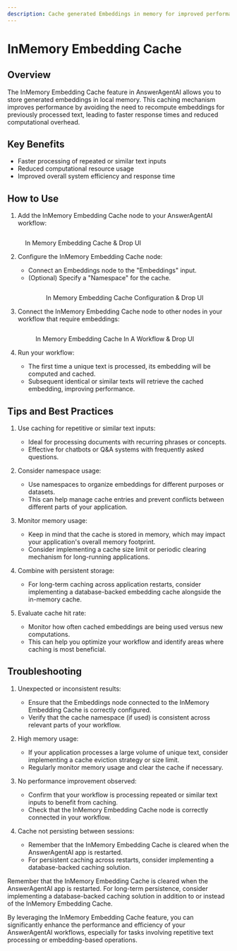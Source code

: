 ```yaml
---
description: Cache generated Embeddings in memory for improved performance and efficiency
---
```


# InMemory Embedding Cache

## Overview

The InMemory Embedding Cache feature in AnswerAgentAI allows you to store generated embeddings in local memory. This caching mechanism improves performance by avoiding the need to recompute embeddings for previously processed text, leading to faster response times and reduced computational overhead.

## Key Benefits

-   Faster processing of repeated or similar text inputs
-   Reduced computational resource usage
-   Improved overall system efficiency and response time

## How to Use

1. Add the InMemory Embedding Cache node to your AnswerAgentAI workflow:
 <figure><img src="/.gitbook/assets/screenshots/inmemory embedding cache.png" alt="" /><figcaption><p>In Memory Embedding Cache &#x26; Drop UI</p></figcaption></figure><!-- TODO: Screenshot of adding InMemory Embedding Cache node to the workflow -->

2. Configure the InMemory Embedding Cache node:

    - Connect an Embeddings node to the "Embeddings" input.
    - (Optional) Specify a "Namespace" for the cache.
          <!-- TODO: Screenshot showing the configuration of the InMemory Embedding Cache node -->
          <figure><img src="/.gitbook/assets/screenshots/inmemory embedding cache configuration.png" alt="" /><figcaption><p>In Memory Embedding Cache Configuration &#x26; Drop UI</p></figcaption></figure>

3. Connect the InMemory Embedding Cache node to other nodes in your workflow that require embeddings:
       <!-- TODO: Screenshot showing the connection between InMemory Embedding Cache and other relevant nodes -->
    <figure><img src="/.gitbook/assets/screenshots/inmemoery embedding cache in a workflow.png" alt="" /><figcaption><p>In Memory Embedding Cache In A Workflow &#x26; Drop UI</p></figcaption></figure>
4. Run your workflow:
    - The first time a unique text is processed, its embedding will be computed and cached.
    - Subsequent identical or similar texts will retrieve the cached embedding, improving performance.

## Tips and Best Practices

1. Use caching for repetitive or similar text inputs:

    - Ideal for processing documents with recurring phrases or concepts.
    - Effective for chatbots or Q&A systems with frequently asked questions.

2. Consider namespace usage:

    - Use namespaces to organize embeddings for different purposes or datasets.
    - This can help manage cache entries and prevent conflicts between different parts of your application.

3. Monitor memory usage:

    - Keep in mind that the cache is stored in memory, which may impact your application's overall memory footprint.
    - Consider implementing a cache size limit or periodic clearing mechanism for long-running applications.

4. Combine with persistent storage:

    - For long-term caching across application restarts, consider implementing a database-backed embedding cache alongside the in-memory cache.

5. Evaluate cache hit rate:
    - Monitor how often cached embeddings are being used versus new computations.
    - This can help you optimize your workflow and identify areas where caching is most beneficial.

## Troubleshooting

1. Unexpected or inconsistent results:

    - Ensure that the Embeddings node connected to the InMemory Embedding Cache is correctly configured.
    - Verify that the cache namespace (if used) is consistent across relevant parts of your workflow.

2. High memory usage:

    - If your application processes a large volume of unique text, consider implementing a cache eviction strategy or size limit.
    - Regularly monitor memory usage and clear the cache if necessary.

3. No performance improvement observed:

    - Confirm that your workflow is processing repeated or similar text inputs to benefit from caching.
    - Check that the InMemory Embedding Cache node is correctly connected in your workflow.

4. Cache not persisting between sessions:
    - Remember that the InMemory Embedding Cache is cleared when the AnswerAgentAI app is restarted.
    - For persistent caching across restarts, consider implementing a database-backed caching solution.

Remember that the InMemory Embedding Cache is cleared when the AnswerAgentAI app is restarted. For long-term persistence, consider implementing a database-backed caching solution in addition to or instead of the InMemory Embedding Cache.

By leveraging the InMemory Embedding Cache feature, you can significantly enhance the performance and efficiency of your AnswerAgentAI workflows, especially for tasks involving repetitive text processing or embedding-based operations.
